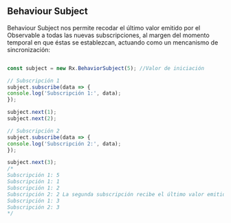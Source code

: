 ## Behaviour Subject

Behaviour Subject nos permite recodar el último valor emitido por el Observable a todas las nuevas subscripciones, al margen del momento temporal en que éstas se establezcan, actuando como un mencanismo de sincronización:

``` ts

const subject = new Rx.BehaviorSubject(5); //Valor de iniciación

// Subscripción 1
subject.subscribe(data => {
console.log('Subscripción 1:', data);
});

subject.next(1);
subject.next(2);

// Subscripción 2
subject.subscribe(data => {
console.log('Subscripción 2:', data);
});

subject.next(3);
/*
Subscripción 1: 5
Subscripción 1: 1
Subscripción 1: 2
Subscripción 2: 2 La segunda subscripción recibe el último valor emitido
Subscripción 1: 3
Subscripción 2: 3
*/

```
